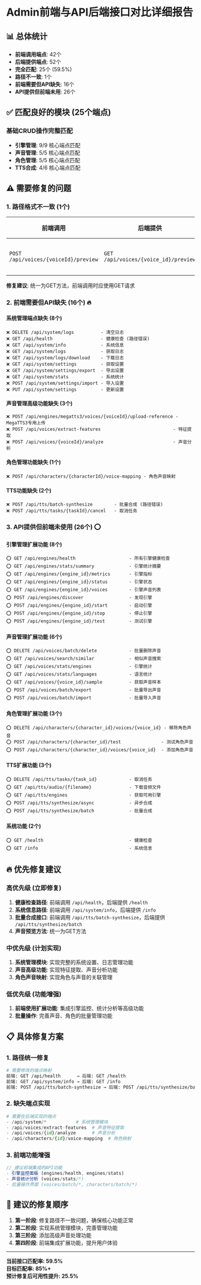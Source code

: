 # Admin前端与API后端接口对比详细报告

## 📊 总体统计

- **前端调用端点**: 42个
- **后端提供端点**: 52个  
- **完全匹配**: 25个 (59.5%)
- **路径不一致**: 1个
- **前端需要但API缺失**: 16个
- **API提供但前端未用**: 26个

## ✅ 匹配良好的模块 (25个端点)

### 基础CRUD操作完整匹配
- **引擎管理**: 9/9 核心端点匹配
- **声音管理**: 5/5 核心端点匹配  
- **角色管理**: 5/5 核心端点匹配
- **TTS合成**: 4/6 核心端点匹配

## ⚠️ 需要修复的问题

### 1. 路径格式不一致 (1个)
| 前端调用 | 后端提供 | 问题描述 |
|---------|---------|---------|
| `POST /api/voices/{voiceId}/preview` | `GET /api/voices/{voice_id}/preview` | HTTP方法不匹配 |

**修复建议**: 统一为GET方法，前端调用时应使用GET请求

### 2. 前端需要但API缺失 (16个) 🔥

#### 系统管理端点缺失 (8个)
```
❌ DELETE /api/system/logs          - 清空日志
❌ GET /api/health                  - 健康检查 (路径错误)
❌ GET /api/system/info             - 系统信息
❌ GET /api/system/logs             - 获取日志
❌ GET /api/system/logs/download    - 下载日志
❌ GET /api/system/settings         - 获取设置
❌ GET /api/system/settings/export  - 导出设置
❌ GET /api/system/stats            - 系统统计
❌ POST /api/system/settings/import - 导入设置
❌ PUT /api/system/settings         - 更新设置
```

#### 声音管理高级功能缺失 (3个)
```
❌ POST /api/engines/megatts3/voices/{voiceId}/upload-reference - MegaTTS3专用上传
❌ POST /api/voices/extract-features                           - 特征提取
❌ POST /api/voices/{voiceId}/analyze                          - 声音分析
```

#### 角色管理功能缺失 (1个)
```
❌ POST /api/characters/{characterId}/voice-mapping - 角色声音映射
```

#### TTS功能缺失 (2个)
```
❌ POST /api/tts/batch-synthesize        - 批量合成 (路径错误)
❌ POST /api/tts/tasks/{taskId}/cancel   - 取消任务
```

### 3. API提供但前端未使用 (26个) ⭕

#### 引擎管理扩展功能 (8个)
```
⭕ GET /api/engines/health                    - 所有引擎健康检查
⭕ GET /api/engines/stats/summary             - 引擎统计摘要
⭕ GET /api/engines/{engine_id}/metrics       - 引擎指标
⭕ GET /api/engines/{engine_id}/status        - 引擎状态
⭕ GET /api/engines/{engine_id}/voices        - 引擎声音列表
⭕ POST /api/engines/discover                 - 发现引擎
⭕ POST /api/engines/{engine_id}/start        - 启动引擎
⭕ POST /api/engines/{engine_id}/stop         - 停止引擎
⭕ POST /api/engines/{engine_id}/test         - 测试引擎
```

#### 声音管理扩展功能 (6个)
```
⭕ DELETE /api/voices/batch/delete            - 批量删除声音
⭕ GET /api/voices/search/similar             - 相似声音搜索
⭕ GET /api/voices/stats/engines              - 引擎统计
⭕ GET /api/voices/stats/languages            - 语言统计
⭕ GET /api/voices/{voice_id}/sample          - 获取声音样本
⭕ POST /api/voices/batch/export              - 批量导出声音
⭕ POST /api/voices/batch/import              - 批量导入声音
```

#### 角色管理扩展功能 (3个)
```
⭕ DELETE /api/characters/{character_id}/voices/{voice_id} - 移除角色声音
⭕ POST /api/characters/{character_id}/test               - 测试角色声音
⭕ POST /api/characters/{character_id}/voices/{voice_id}  - 添加角色声音
```

#### TTS扩展功能 (3个)
```
⭕ DELETE /api/tts/tasks/{task_id}            - 取消任务
⭕ GET /api/tts/audio/{filename}              - 下载音频文件
⭕ GET /api/tts/engines                       - 获取可用引擎
⭕ POST /api/tts/synthesize/async             - 异步合成
⭕ POST /api/tts/synthesize/batch             - 批量合成
```

#### 系统功能 (2个)
```
⭕ GET /health                                - 健康检查
⭕ GET /info                                  - 系统信息
```

## 🔥 优先修复建议

### 高优先级 (立即修复)
1. **健康检查路径**: 前端调用 `/api/health`，后端提供 `/health`
2. **系统信息路径**: 前端调用 `/api/system/info`，后端提供 `/info`
3. **批量合成接口**: 前端调用 `/api/tts/batch-synthesize`，后端提供 `/api/tts/synthesize/batch`
4. **声音预览方法**: 统一为GET方法

### 中优先级 (计划实现)
1. **系统管理模块**: 实现完整的系统设置、日志管理功能
2. **声音高级功能**: 实现特征提取、声音分析功能
3. **角色声音映射**: 实现角色与声音的关联管理

### 低优先级 (功能增强)
1. **前端使用扩展功能**: 集成引擎监控、统计分析等高级功能
2. **批量操作**: 完善声音、角色的批量管理功能

## 📋 具体修复方案

### 1. 路径统一修复
```bash
# 需要修改的端点映射
前端: GET /api/health      → 后端: GET /health
前端: GET /api/system/info → 后端: GET /info
前端: POST /api/tts/batch-synthesize → 后端: POST /api/tts/synthesize/batch
```

### 2. 缺失端点实现
```python
# 需要在后端实现的端点
- /api/system/*           # 系统管理模块
- /api/voices/extract-features  # 声音特征提取
- /api/voices/{id}/analyze      # 声音分析
- /api/characters/{id}/voice-mapping  # 角色映射
```

### 3. 前端功能增强
```javascript
// 建议前端集成的API功能
- 引擎监控面板 (engines/health, engines/stats)
- 声音统计分析 (voices/stats/*)
- 批量操作界面 (voices/batch/*, characters/batch/*)
```

## 🎯 建议的修复顺序

1. **第一阶段**: 修复路径不一致问题，确保核心功能正常
2. **第二阶段**: 实现系统管理模块，完善管理功能
3. **第三阶段**: 添加高级声音处理功能
4. **第四阶段**: 前端集成扩展功能，提升用户体验

---

**当前接口匹配率: 59.5%**  
**目标匹配率: 85%+**  
**预计修复后可用性提升: 25.5%** 